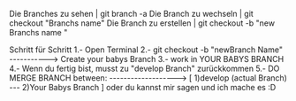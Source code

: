 Die Branches zu sehen | git branch -a
Die Branch zu wechseln | git checkout "Branchs name"
Die Branch zu erstellen | git checkout -b "new Branchs name "

Schritt für Schritt
1.- Open Terminal
2.- git checkout -b "newBranch Name" -----------> Create your babys Branch
3.- work in YOUR BABYS BRANCH
4.- Wenn du fertig bist, musst zu "develop Branch" zurückkommen
5.- DO MERGE BRANCH between: -------------------> [ 1)develop (actual Branch) --- 2)Your Babys Branch ]
oder du kannst mir sagen und ich mache es :D
